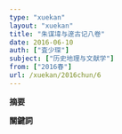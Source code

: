 ```yaml
---
type: "xuekan"
layout: "xuekan"
title: "朱谋㙔与邃古记八卷"
date: 2016-06-10
auth: ["査少琛"]
subject: ["历史地理与文献学"]
from: ["2016春"]
url: /xuekan/2016chun/6
---
```


**摘要**

**關鍵詞**
